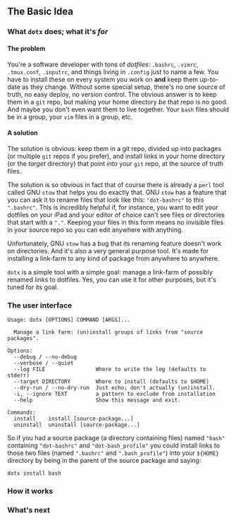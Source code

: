## The Basic Idea

### What `dotx` does; what it's _for_
#### The problem

You're a software developer with tons of _dotfiles_: `.bashrc`, `.vimrc`, `.tmux.conf`, `.inputrc`, and things living in
`.config` just to name a few.  You have to install these on every system you work on **and** keep them up-to-date as
they change.  Without some special setup, there's no one source of truth, no easy deploy, no version control.  The
obvious answer is to keep them in a `git` repo, but making your home directory _be_ that repo is no good.  And maybe you
don't even want them to live together.  Your `bash` files should be in a group, your `vim` files in a group, etc.

#### A solution

The solution is obvious: keep them in a git repo, divided up into packages (or multiple `git` repos if you prefer), and
install links in your home directory (or the _target_ directory) that point _into_ your `git` repo, at the source of
truth files.

The solution is so obvious in fact that of course there is already a `perl` tool called GNU `stow` that helps you do
exactly that.  GNU `stow` has a feature that you can ask it to rename files that look like this: `"dot-bashrc"` to this
`".bashrc"`.  This is incredibly helpful if, for instance, you want to edit your dotfiles on your iPad and your editor
of choice can't see files or directories that start with a  `"."`.  Keeping your files in this form means no invisible
files in your source repo so you can edit anywhere with anything.

Unfortunately, GNU `stow` has a bug that its renaming feature doesn't work on directories.  And it's also a very general
purpose tool.  It's made for installing a link-farm to any kind of package from anywhere to anywhere.

`dotx` is a simple tool with a simple goal: manage a link-farm of possibly renamed links to dotfiles.  Yes, you can use
it for other purposes, but it's tuned for its goal.

### The user interface
```
Usage: dotx [OPTIONS] COMMAND [ARGS]...

  Manage a link farm: (un)install groups of links from "source packages".

Options:
  --debug / --no-debug
  --verbose / --quiet
  --log FILE                Where to write the log (defaults to stderr)
  --target DIRECTORY        Where to install (defaults to $HOME)
  --dry-run / --no-dry-run  Just echo; don't actually (un)install.
  -i, --ignore TEXT         a pattern to exclude from installation
  --help                    Show this message and exit.

Commands:
  install    install [source-package...]
  uninstall  uninstall [source-package...]
```
So if you had a source package (a directory containing files) named `"bash"` containing `"dot-bashrc"` and
`"dot-bash_profile"` you could install links to those two files (named `".bashrc"` and `".bash_profile"`) into your
`${HOME}` directory by being in the parent of the source package and saying:
```
dotx install bash
```
### How it works



### What's next
